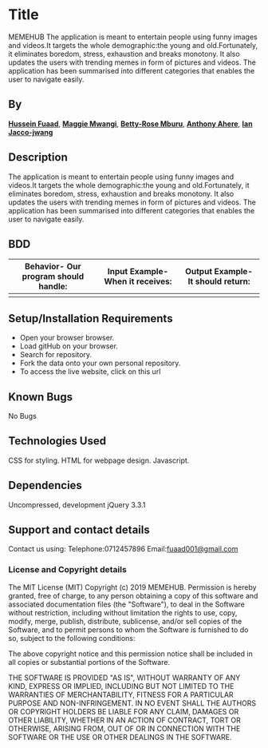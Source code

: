 # Title
MEMEHUB
The application is meant to entertain people using funny images and videos.It targets the whole demographic:the young and old.Fortunately, it eliminates boredom, stress, exhaustion and breaks monotony. It also updates the users with trending memes in form of pictures and videos. The application has been summarised into different categories that enables the user to navigate easily.  
## By
**[Hussein Fuaad](https://github.com/fuaad001)**,
**[Maggie Mwangi](https://github.com/mwanginyambura)**,
**[Betty-Rose Mburu](https://github.com/Bettyrosew)**,
**[Anthony Ahere](https://github.com/skuzaman)**,
**[Ian Jacco-jwang](https://github.com/IJaccojwang)**
## Description
The application is meant to entertain people using funny images and videos.It targets the whole demographic:the young and old.Fortunately, it eliminates boredom, stress, exhaustion and breaks monotony. It also updates the users with trending memes in form of pictures and videos. The application has been summarised into different categories that enables the user to navigate easily.  
## BDD
| Behavior- Our program should handle: | Input Example- When it receives: | Output Example- It should return: |
| :-------------: | :-------------: | :-------------: |
|        |        |       |
## Setup/Installation Requirements
* Open your browser browser.
* Load gitHub on your browser.
* Search for  repository.
* Fork the data onto your own personal repository.
* To access the live website, click on this url
## Known Bugs
No Bugs
## Technologies Used
CSS for styling.
HTML for webpage design.
Javascript.
## Dependencies
Uncompressed, development jQuery 3.3.1
## Support and contact details
Contact us using:
Telephone:0712457896
Email:fuaad001@gmail.com
### License and Copyright details
The MIT License (MIT)
Copyright (c) 2019 MEMEHUB.
Permission is hereby granted, free of charge, to any person obtaining a copy
of this software and associated documentation files (the "Software"), to deal
in the Software without restriction, including without limitation the rights
to use, copy, modify, merge, publish, distribute, sublicense, and/or sell
copies of the Software, and to permit persons to whom the Software is
furnished to do so, subject to the following conditions:

The above copyright notice and this permission notice shall be included in
all copies or substantial portions of the Software.

THE SOFTWARE IS PROVIDED "AS IS", WITHOUT WARRANTY OF ANY KIND, EXPRESS OR
IMPLIED, INCLUDING BUT NOT LIMITED TO THE WARRANTIES OF MERCHANTABILITY,
FITNESS FOR A PARTICULAR PURPOSE AND NON-INFRINGEMENT. IN NO EVENT SHALL THE
AUTHORS OR COPYRIGHT HOLDERS BE LIABLE FOR ANY CLAIM, DAMAGES OR OTHER
LIABILITY, WHETHER IN AN ACTION OF CONTRACT, TORT OR OTHERWISE, ARISING FROM,
OUT OF OR IN CONNECTION WITH THE SOFTWARE OR THE USE OR OTHER DEALINGS IN
THE SOFTWARE.
